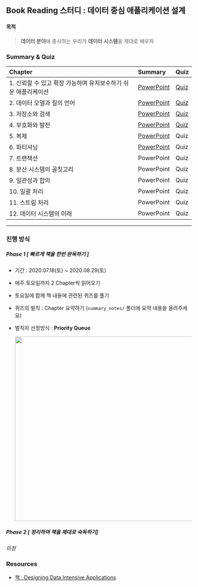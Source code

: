 ## Book Reading 스터디 : 데이터 중심 애플리케이션 설계

#### **목적**

> **데이터 분야**에 종사하는 우리가 **데이터 시스템**을 제대로 배우자

### Summary & Quiz

| Chapter  | Summary  |  Quiz  |
| :-----   | :-----   | :----  |
| 1.  신뢰할 수 있고 확장 가능하며 유지보수하기 쉬운 애플리케이션 | [PowerPoint](https://github.com/data-system-wiki/designing-data-intensive-applications/blob/master/resources/chapter%201%20summary.pptx) | [Quiz](https://forms.gle/s28yC7jdSJGoQgxD6) |
| 2. 데이터 모델과 질의 언어  | [PowerPoint](https://github.com/data-system-wiki/designing-data-intensive-applications/blob/master/resources/chapter%202%20summary.pptx) | [Quiz](https://forms.gle/QSNVRhdDCtFaU3Cd7) |
| 3. 저장소와 검색 | [PowerPoint](https://github.com/data-system-wiki/designing-data-intensive-applications/blob/master/resources/chapter%203%20summary.pptx)  | [Quiz](https://forms.gle/yoT5ZyPTDao1sZgS8) |
| 4. 부호화와 발전 | [PowerPoint](https://github.com/data-system-wiki/designing-data-intensive-applications/blob/master/resources/chapter%204%20summary.pptx) | [Quiz](https://forms.gle/nu6udEJk9XWBUE9a8) |
| 5. 복제  | [PowerPoint](https://github.com/data-system-wiki/designing-data-intensive-applications/blob/master/resources/chapter%205%20summary.pptx)  | Quiz |
| 6. 파티셔닝 | [PowerPoint](https://github.com/data-system-wiki/designing-data-intensive-applications/blob/master/resources/chapter%206%20summary.pptx) | Quiz |
| 7. 트랜잭션 | PowerPoint | Quiz |
| 8. 분산 시스템의 골칫고리 | PowerPoint | Quiz |
| 9. 일관성과 합의 | PowerPoint | Quiz |
| 10. 일괄 처리 | PowerPoint | Quiz |
| 11. 스트림 처리 | PowerPoint | Quiz |
| 12. 데이터 시스템의 미래 | PowerPoint | Quiz |
----

### **진행 방식**

##### Phase 1 [ 빠르게 책을 한번 완독하기 ]
- 기간 : 2020.07.18(토) ~ 2020.08.29(토)
- 매주 토요일까지 2 Chapter씩 읽어오기
- 토요일에 함께 책 내용에 관련된 퀴즈를 풀기
- 퀴즈의 벌칙 : Chapter 요약하기 (`summary_notes/` 폴더에 요약 내용을 올려주세요)
- 벌칙자 선정방식 : **Priority Queue**

    <img src="https://imgur.com/yQBChJ4.png" width="500">

##### Phase 2 [ 정리하며 책을 제대로 숙독하기]

  *미정*


### Resources

* [책 : Designing Data Intensive Applications](https://github.com/data-system-wiki/designing-data-intensive-applications/blob/master/resources/Designing%20Data%20Intensive%20Applications.pdf)

